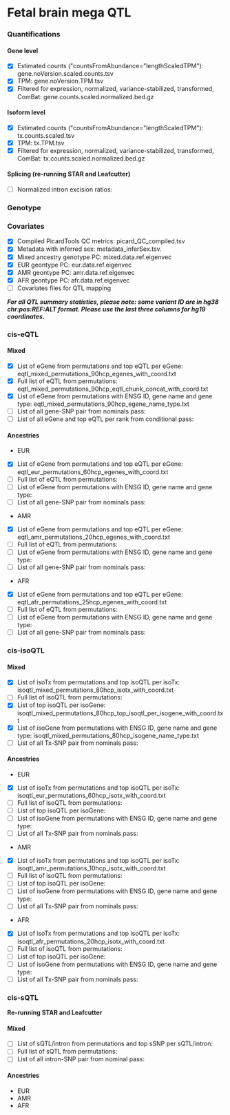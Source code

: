 # Fetal brain mega QTL
### Quantifications
#### Gene level 
- [x] Estimated counts ("countsFromAbundance="lengthScaledTPM"): gene.noVersion.scaled.counts.tsv
- [x] TPM: gene.noVersion.TPM.tsv
- [x] Filtered for expression, normalized, variance-stabilized, transformed, ComBat: gene.counts.scaled.normalized.bed.gz
#### Isoform level
- [x] Estimated counts ("countsFromAbundance="lengthScaledTPM"): tx.counts.scaled.tsv
- [x] TPM: tx.TPM.tsv
- [x] Filtered for expression, normalized, variance-stabilized, transformed, ComBat: tx.counts.scaled.normalized.bed.gz
#### Splicing (re-running STAR and Leafcutter)
- [ ] Normalized intron excision ratios: 
### Genotype
### Covariates
- [x] Compiled PicardTools QC metrics: picard_QC_compiled.tsv
- [x] Metadata with inferred sex: metadata_inferSex.tsv. 
- [x] Mixed ancestry genotype PC: mixed.data.ref.eigenvec
- [x] EUR geontype PC: eur.data.ref.eigenvec
- [x] AMR geontype PC: amr.data.ref.eigenvec
- [x] AFR geontype PC: afr.data.ref.eigenvec
- [ ] Covariates files for QTL mapping

***For all QTL summary statistics, please note: some variant ID are in hg38 chr:pos:REF:ALT format. Please use the last three columns for hg19 coordinates.***
### cis-eQTL 
#### Mixed
- [x] List of eGene from permutations and top eQTL per eGene: eqtl_mixed_permutations_90hcp_egenes_with_coord.txt
- [x] Full list of eQTL from permutations: eqtl_mixed_permutations_90hcp_eqtl_chunk_concat_with_coord.txt
- [x] List of eGene from permutations with ENSG ID, gene name and gene type: eqtl_mixed_permutations_90hcp_egene_name_type.txt
- [ ] List of all gene-SNP pair from nominals pass: 
- [ ] List of all eGene and top eQTL per rank from conditional pass:
#### Ancestries
* EUR
- [x] List of eGene from permutations and top eQTL per eGene: eqtl_eur_permutations_60hcp_egenes_with_coord.txt
- [ ] Full list of eQTL from permutations: 
- [ ] List of eGene from permutations with ENSG ID, gene name and gene type: 
- [ ] List of all gene-SNP pair from nominals pass: 
* AMR
- [x] List of eGene from permutations and top eQTL per eGene: eqtl_amr_permutations_20hcp_egenes_with_coord.txt
- [ ] Full list of eQTL from permutations: 
- [ ] List of eGene from permutations with ENSG ID, gene name and gene type: 
- [ ] List of all gene-SNP pair from nominals pass: 
* AFR
- [x] List of eGene from permutations and top eQTL per eGene: eqtl_afr_permutations_25hcp_egenes_with_coord.txt
- [ ] Full list of eQTL from permutations: 
- [ ] List of eGene from permutations with ENSG ID, gene name and gene type: 
- [ ] List of all gene-SNP pair from nominals pass: 
### cis-isoQTL 
#### Mixed
- [x] List of isoTx from permutations and top isoQTL per isoTx: isoqtl_mixed_permutations_80hcp_isotx_with_coord.txt
- [ ] Full list of isoQTL from permutations: 
- [x] List of top isoQTL per isoGene: isoqtl_mixed_permutations_80hcp_top_isoqtl_per_isogene_with_coord.txt
- [x] List of isoGene from permutations with ENSG ID, gene name and gene type: isoqtl_mixed_permutations_80hcp_isogene_name_type.txt
- [ ] List of all Tx-SNP pair from nominals pass: 
#### Ancestries
* EUR
- [x] List of isoTx from permutations and top isoQTL per isoTx: isoqtl_eur_permutations_60hcp_isotx_with_coord.txt
- [ ] Full list of isoQTL from permutations: 
- [ ] List of top isoQTL per isoGene:  
- [ ] List of isoGene from permutations with ENSG ID, gene name and gene type: 
- [ ] List of all Tx-SNP pair from nominals pass: 
* AMR
- [x] List of isoTx from permutations and top isoQTL per isoTx: isoqtl_amr_permutations_10hcp_isotx_with_coord.txt
- [ ] Full list of isoQTL from permutations: 
- [ ] List of top isoQTL per isoGene:  
- [ ] List of isoGene from permutations with ENSG ID, gene name and gene type: 
- [ ] List of all Tx-SNP pair from nominals pass: 
* AFR
- [x] List of isoTx from permutations and top isoQTL per isoTx: isoqtl_afr_permutations_20hcp_isotx_with_coord.txt
- [ ] Full list of isoQTL from permutations: 
- [ ] List of top isoQTL per isoGene:  
- [ ] List of isoGene from permutations with ENSG ID, gene name and gene type: 
- [ ] List of all Tx-SNP pair from nominals pass: 
### cis-sQTL 
**Re-running STAR and Leafcutter**
#### Mixed
- [ ] List of sQTL/intron from permutations and top sSNP per sQTL/intron:
- [ ] Full list of sQTL from permutations:
- [ ] List of all intron-SNP pair from nominal pass: 
#### Ancestries
* EUR
* AMR
* AFR
